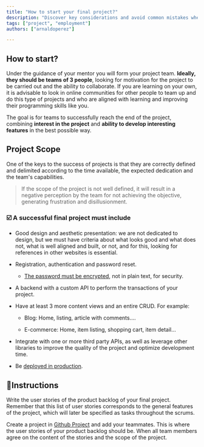 ```yaml
---
title: "How to start your final project?"
description: "Discover key considerations and avoid common mistakes when choosing your final project. Learn from these experienced tips to ensure success in your project journey."
tags: ["project", "employment"]
authors: ["arnaldoperez"]

---
```


## How to start?

Under the guidance of your mentor you will form your project team. **Ideally, they should be teams of 3 people**, looking for motivation for the project to be carried out and the ability to collaborate. If you are learning on your own, it is advisable to look in online communities for other people to team up and do this type of projects and who are aligned with learning and improving their programming skills like you.

The goal is for teams to successfully reach the end of the project, combining **interest in the project** and **ability to develop interesting features** in the best possible way.

## Project Scope

One of the keys to the success of projects is that they are correctly defined and delimited according to the time available, the expected dedication and the team's capabilities.

> If the scope of the project is not well defined, it will result in a negative perception by the team for not achieving the objective, generating frustration and disillusionment.

### ☑️ A successful final project must include

- Good design and aesthetic presentation: we are not dedicated to design, but we must have criteria about what looks good and what does not, what is well aligned and built, or not, and for this, looking for references in other websites is essential.

- Registration, authentication and password reset.
  - [The password must be encrypted](https://www.geeksforgeeks.org/password-hashing-with-bcrypt-in-flask/), not in plain text, for security.

- A backend with a custom API to perform the transactions of your project.

- Have at least 3 more content views and an entire CRUD. For example:

  - Blog: Home, listing, article with comments....

  - E-commerce: Home, item listing, shopping cart, item detail...

- Integrate with one or more third party APIs, as well as leverage other libraries to improve the quality of the project and optimize development time.

- Be [deployed in production](<https://4geeks.com/docs/start/deploy-to-render-com>).

## 📝Instructions

Write the user stories of the product backlog of your final project. Remember that this list of user stories corresponds to the general features of the project, which will later be specified as tasks throughout the scrums.

Create a project in [Github Project](https://docs.github.com/issues/planning-and-tracking-with-projects/creating-projects/creating-a-project) and add your teammates. This is where the user stories of your product backlog should be. When all team members agree on the content of the stories and the scope of the project.
